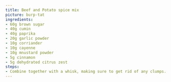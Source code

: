 ```yaml
---
title: Beef and Potato spice mix
picture: burp-tat
ingredients:
- 60g brown sugar
- 40g cumin
- 40g paprika
- 20g garlic powder
- 10g corriander
- 10g cayenne
- 10g mnustard powder
- 5g cinnamon
- 5g dehydrated citrus zest
steps:
- Combine together with a whisk, making sure to get rid of any clumps.
---
```

